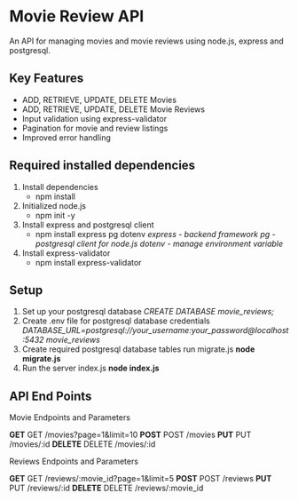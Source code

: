 # Movie Review API 

An API for managing movies and movie reviews using node.js, express and postgresql.

## Key Features
 
- ADD, RETRIEVE, UPDATE, DELETE Movies
- ADD, RETRIEVE, UPDATE, DELETE Movie Reviews
- Input validation using express-validator
- Pagination for movie and review listings
- Improved error handling

## Required installed dependencies 
1. Install dependencies
   - npm install
2. Initialized node.js 
   - npm init -y
3. Install express and postgresql client
   - npm install express pg dotenv
   *express - backend framework*
   *pg - postgresql client for node.js*
   *dotenv - manage environment variable*
4. Install express-validator
   - npm install express-validator 

## Setup 
1. Set up your postgresql database
   *CREATE DATABASE movie_reviews;*
2. Create .env file for postgresql database credentials
   *DATABASE_URL=postgresql://your_username:your_password@localhost:5432 movie_reviews*
3. Create required postgresql database tables run migrate.js 
   **node migrate.js** 
4. Run the server index.js
   **node index.js**

## API End Points

Movie Endpoints and Parameters

**GET**   GET /movies?page=1&limit=10
**POST**  POST /movies
**PUT**   PUT /movies/:id
**DELETE** DELETE /movies/:id

Reviews Endpoints and Parameters

**GET**   GET /reviews/:movie_id?page=1&limit=5
**POST**  POST /reviews
**PUT**   PUT /reviews/:id
**DELETE** DELETE /reviews/:movie_id
